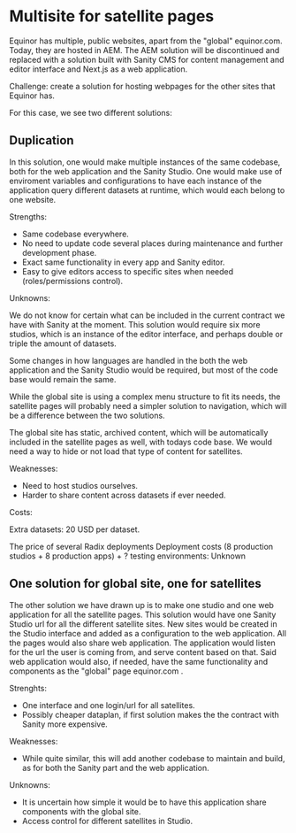 
Multisite for satellite pages
=============================

Equinor has multiple, public websites, apart from the "global" equinor.com. Today, they are hosted in AEM. The AEM solution will be discontinued and replaced with a solution built with Sanity CMS for content management and editor interface and Next.js as a web application. 

Challenge: create a solution for hosting webpages for the other sites that Equinor has. 

For this case, we see two different solutions: 


Duplication
-------------

In this solution, one would make multiple instances of the same codebase, both for the web application and the Sanity Studio. 
One would make use of enviroment variables and configurations to have each instance of the application query different datasets at runtime, which would each belong to one website.


Strengths: 

+ Same codebase everywhere. 
+ No need to update code several places during maintenance and further development phase.
+ Exact same functionality in every app and Sanity editor. 
+ Easy to give editors access to specific sites when needed (roles/permissions control). 

Unknowns: 

We do not know for certain what can be included in the current contract we have with Sanity at the moment. This solution would require six more studios, which is an instance of the editor interface, and perhaps double or triple the amount of datasets. 

Some changes in how languages are handled in the both the web application and the Sanity Studio would be required, but most of the code base would remain the same. 

While the global site is using a complex menu structure to fit its needs, the satellite pages will probably need a simpler solution to navigation, which will be a difference between the two solutions. 

The global site has static, archived content, which will be automatically included in the satellite pages as well, with todays code base. We would need a way to hide or not load that type of content for satellites.  

Weaknesses:

+ Need to host studios ourselves. 
+ Harder to share content across datasets if ever needed.

Costs:

Extra datasets: 20 USD per dataset.

The price of several Radix deployments
Deployment costs (8 production studios + 8 production apps) + ? testing environments: Unknown





One solution for global site, one for satellites
-------------------------------------------------

The other solution we have drawn up is to make one studio and one web application for all the satellite pages. 
This solution would have one Sanity Studio url for all the different satellite sites. New sites would be created in the Studio interface and added as a configuration to the web application. All the pages would also share web application. The application would listen for the url the user is coming from, and serve content based on that. Said web application would also, if needed, have the same functionality and components as the "global" page equinor.com .

Strenghts: 

+ One interface and one login/url for all satellites. 
+ Possibly cheaper dataplan, if first solution makes the the contract with Sanity more expensive. 

Weaknesses: 

+ While quite similar, this will add another codebase to maintain and build, as for both the Sanity part and the web application.

Unknowns:

+ It is uncertain how simple it would be to have this application share components with the global site. 
+ Access control for different satellites in Studio. 
